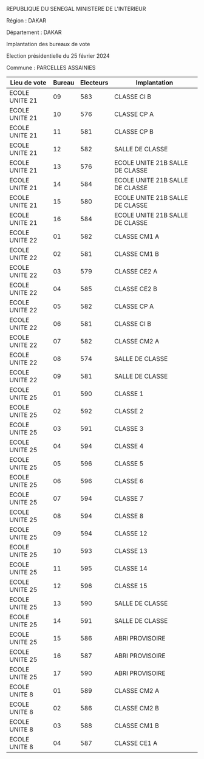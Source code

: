 REPUBLIQUE DU SENEGAL MINISTERE DE L'INTERIEUR

Région : DAKAR

Département : DAKAR

Implantation des bureaux de vote

Election présidentielle du 25 février 2024

Commune : PARCELLES ASSAINIES

| Lieu de vote | Bureau | Electeurs | Implantation |
| - | - | - | - |
| ECOLE UNITE 21 | 09 | 583 | CLASSE CI B |
| ECOLE UNITE 21 | 10 | 576 | CLASSE CP A |
| ECOLE UNITE 21 | 11 | 581 | CLASSE CP B |
| ECOLE UNITE 21 | 12 | 582 | SALLE DE CLASSE |
| ECOLE UNITE 21 | 13 | 576 | ECOLE UNITE 21B SALLE DE CLASSE |
| ECOLE UNITE 21 | 14 | 584 | ECOLE UNITE 21B SALLE DE CLASSE |
| ECOLE UNITE 21 | 15 | 580 | ECOLE UNITE 21B SALLE DE CLASSE |
| ECOLE UNITE 21 | 16 | 584 | ECOLE UNITE 21B SALLE DE CLASSE |
| ECOLE UNITE 22 | 01 | 582 | CLASSE CM1 A |
| ECOLE UNITE 22 | 02 | 581 | CLASSE CM1 B |
| ECOLE UNITE 22 | 03 | 579 | CLASSE CE2 A |
| ECOLE UNITE 22 | 04 | 585 | CLASSE CE2 B |
| ECOLE UNITE 22 | 05 | 582 | CLASSE CP A |
| ECOLE UNITE 22 | 06 | 581 | CLASSE CI B |
| ECOLE UNITE 22 | 07 | 582 | CLASSE CM2 A |
| ECOLE UNITE 22 | 08 | 574 | SALLE DE CLASSE |
| ECOLE UNITE 22 | 09 | 581 | SALLE DE CLASSE |
| ECOLE UNITE 25 | 01 | 590 | CLASSE 1 |
| ECOLE UNITE 25 | 02 | 592 | CLASSE 2 |
| ECOLE UNITE 25 | 03 | 591 | CLASSE 3 |
| ECOLE UNITE 25 | 04 | 594 | CLASSE 4 |
| ECOLE UNITE 25 | 05 | 596 | CLASSE 5 |
| ECOLE UNITE 25 | 06 | 596 | CLASSE 6 |
| ECOLE UNITE 25 | 07 | 594 | CLASSE 7 |
| ECOLE UNITE 25 | 08 | 594 | CLASSE 8 |
| ECOLE UNITE 25 | 09 | 594 | CLASSE 12 |
| ECOLE UNITE 25 | 10 | 593 | CLASSE 13 |
| ECOLE UNITE 25 | 11 | 595 | CLASSE 14 |
| ECOLE UNITE 25 | 12 | 596 | CLASSE 15 |
| ECOLE UNITE 25 | 13 | 590 | SALLE DE CLASSE |
| ECOLE UNITE 25 | 14 | 591 | SALLE DE CLASSE |
| ECOLE UNITE 25 | 15 | 586 | ABRI PROVISOIRE |
| ECOLE UNITE 25 | 16 | 587 | ABRI PROVISOIRE |
| ECOLE UNITE 25 | 17 | 590 | ABRI PROVISOIRE |
| ECOLE UNITE 8 | 01 | 589 | CLASSE CM2 A |
| ECOLE UNITE 8 | 02 | 586 | CLASSE CM2 B |
| ECOLE UNITE 8 | 03 | 588 | CLASSE CM1 B |
| ECOLE UNITE 8 | 04 | 587 | CLASSE CE1 A |

<!-- PageNumber="33/43" -->
